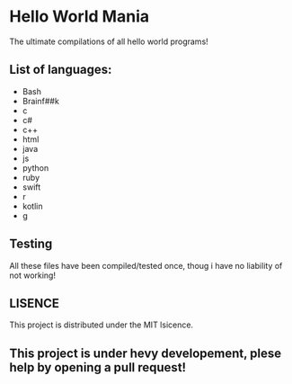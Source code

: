 # Hello World Mania
The ultimate compilations of all hello world programs!

## List of languages:

- Bash
- Brainf##k
- c
- c#
- c++
- html
- java
- js
- python
- ruby
- swift
- r
- kotlin
- g


## Testing
All these files have been compiled/tested once, thoug i have no liability of not working!


## LISENCE
This project is distributed under the MIT lsicence.

## This project is under hevy developement, plese help by opening a pull request!
